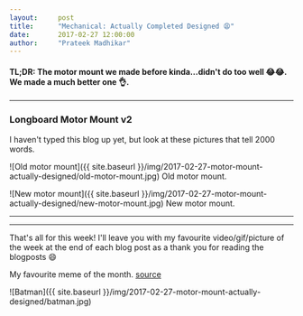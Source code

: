 ```yaml
---
layout:     post
title:      "Mechanical: Actually Completed Designed 😩"
date:       2017-02-27 12:00:00
author:     "Prateek Madhikar"
---
```


<h4>TL;DR: The motor mount we made before kinda...didn't do too well 😂😂. We made a much better one 👌.</h4>

---

<h3>Longboard Motor Mount v2</h3>
<p>I haven't typed this blog up yet, but look at these pictures that tell 2000 words.</p>

![Old motor mount]({{ site.baseurl }}/img/2017-02-27-motor-mount-actually-designed/old-motor-mount.jpg)
<span class="caption text-muted">Old motor mount.</span>

![New motor mount]({{ site.baseurl }}/img/2017-02-27-motor-mount-actually-designed/new-motor-mount.jpg)
<span class="caption text-muted">New motor mount.</span>

---
---

<p>That's all for this week! I'll leave you with my favourite video/gif/picture of the week at the end of each blog post as a thank you for reading the blogposts 😄</p>

<p>My favourite meme of the month. <a href="https://www.reddit.com/r/memes/comments/5srumc/fact/">source</a></p>
![Batman]({{ site.baseurl }}/img/2017-02-27-motor-mount-actually-designed/batman.jpg)